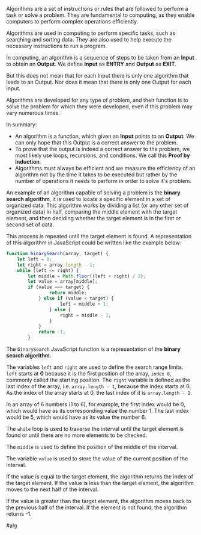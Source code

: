 Algorithms are a set of instructions or rules that are followed to perform a task or solve a problem. They are fundamental to computing, as they enable computers to perform complex operations efficiently.

Algorithms are used in computing to perform specific tasks, such as searching and sorting data. They are also used to help execute the necessary instructions to run a program.

In computing, an algorithm is a sequence of steps to be taken from an **Input** to obtain an **Output**. We define **Input** as **ENTRY** and **Output** as **EXIT**.

But this does not mean that for each Input there is only one algorithm that leads to an Output. Nor does it mean that there is only one Output for each Input.

Algorithms are developed for any type of problem, and their function is to solve the problem for which they were developed, even if this problem may vary numerous times.

In summary:

- An algorithm is a function, which given an **Input** points to an **Output**. We can only hope that this Output is a correct answer to the problem.
- To prove that the output is indeed a correct answer to the problem, we most likely use loops, recursions, and conditions. We call this **Proof by Induction**.
- Algorithms must always be efficient and we measure the efficiency of an algorithm not by the time it takes to be executed but rather by the number of operations it needs to perform in order to solve it's problem.

An example of an algorithm capable of solving a problem is the **binary search algorithm**, it is used to locate a specific element in a set of organized data. This algorithm works by dividing a list (or any other set of organized data) in half, comparing the middle element with the target element, and then deciding whether the target element is in the first or second set of data.

This process is repeated until the target element is found. A representation of this algorithm in JavaScript could be written like the example below:

``` js
function binarySearch(array, target) {
	let left = 0;
	let right = array.length - 1;
	while (left <= right) {
		let middle = Math.floor((left + right) / 2);
		let value = array[middle];
		if (value === target) {
				return middle;
			} else if (value < target) {
					left = middle + 1;
				} else {
					right = middle - 1;
				}
			}	
			return -1;
		}
```

The `binarySearch` JavaScript function is a representation of the **binary search algorithm**.

The variables `left` and `right` are used to define the search range limits. `left` starts at **0** because it is the first position of the array, `index 0`, commonly called the starting position. The `right` variable is defined as the last index of the array, i.e. `array.length - 1`, because the index starts at 0. As the index of the array starts at 0, the last index of it is `array.length - 1`.

In an array of 6 numbers (1 to 6), for example, the first index would be 0, which would have as its corresponding value the number 1. The last index would be 5, which would have as its value the number 6.

The `while` loop is used to traverse the interval until the target element is found or until there are no more elements to be checked.

The `middle` is used to define the position of the middle of the interval.

The variable `value` is used to store the value of the current position of the interval.

If the value is equal to the target element, the algorithm returns the index of the target element. If the value is less than the target element, the algorithm moves to the next half of the interval.

If the value is greater than the target element, the algorithm moves back to the previous half of the interval. If the element is not found, the algorithm returns -1.

#alg
